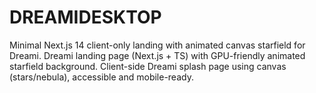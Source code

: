 # DREAMIDESKTOP
Minimal Next.js 14 client-only landing with animated canvas starfield for Dreami.  Dreami landing page (Next.js + TS) with GPU-friendly animated starfield background.  Client-side Dreami splash page using canvas (stars/nebula), accessible and mobile-ready.
